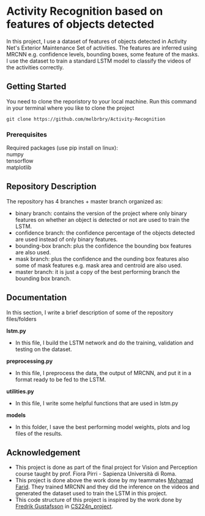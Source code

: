 # Activity Recognition based on features of objects detected

In this project, I use a dataset of features of objects detected in Activity Net's Exterior Maintenance Set of activities. The features are inferred using MRCNN e.g. confidence levels, bounding boxes, some feature of the masks. I use the dataset to train a standard LSTM model to classify the videos of the activities correctly. 

## Getting Started

You need to clone the reporistory to your local machine. Run this command in your terminal where you like to clone the project

```
git clone https://github.com/melbrbry/Activity-Recognition
```

### Prerequisites

Required packages (use pip install on linux):  
numpy  
tensorflow  
matplotlib

## Repository Description
The repository has 4 branches + master branch organized as:
  - binary branch: contains the version of the project where only binary features on whether an object is detected or not are used to train the LSTM.
  - confidence branch: the confidence percentage of the objects detected are used instead of only binary features.
  - bounding-box branch: plus the confidence the bounding box features are also used.
  - mask branch: plus the confidence and the ounding box features also some of mask features e.g. mask area and centroid are also used.
  - master branch: it is just a copy of the best performing branch the bounding box branch.

## Documentation
In this section, I write a brief description of some of the repository files/folders

**lstm.py**
- In this file, I build the LSTM network and do the training, validation and testing on the dataset.

**preprocessing.py**
- In this file, I preprocess the data, the output of MRCNN, and put it in a format ready to be fed to the LSTM.

**utilities.py**
- In this file, I write some helpful functions that are used in lstm.py

**models**
- In this folder, I save the best performing model weights, plots and log files of the results.

## Acknowledgement
- This project is done as part of the final project for Vision and Perception course taught by prof. Fiora Pirri - Sapienza Università di Roma.
- This project is done above the work done by my teammates [Mohamad Farid](https://github.com/voroujak). They trained MRCNN and they did the inference on the videos and generated the dataset used to train the LSTM in this project.
- This code structure of this project is inspired by the work done by [Fredrik Gustafsson](https://github.com/fregu856) in [CS224n_project](https://github.com/fregu856/CS224n_project).


